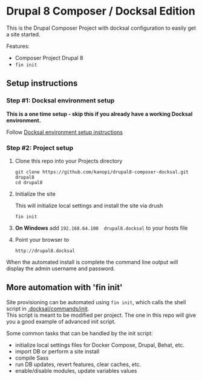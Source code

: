 # Drupal 8 Composer / Docksal Edition

This is the Drupal Composer Project with docksal configuration to easily get a site started.

Features:

- Composer Project Drupal 8
- `fin init`

## Setup instructions

### Step #1: Docksal environment setup

**This is a one time setup - skip this if you already have a working Docksal environment.**  

Follow [Docksal environment setup instructions](http://docksal.readthedocs.io/en/master/getting-started/env-setup)

### Step #2: Project setup

1. Clone this repo into your Projects directory

    ```
    git clone https://github.com/kanopi/drupal8-composer-docksal.git drupal8
    cd drupal8
    ```

2. Initialize the site

    This will initialize local settings and install the site via drush

    ```
    fin init
    ```

3. **On Windows** add `192.168.64.100  drupal8.docksal` to your hosts file

4. Point your browser to

    ```
    http://drupal8.docksal
    ```

When the automated install is complete the command line output will display the admin username and password.

## More automation with 'fin init'

Site provisioning can be automated using `fin init`, which calls the shell script in [.docksal/commands/init](.docksal/commands/init).  
This script is meant to be modified per project. The one in this repo will give you a good example of advanced init script.

Some common tasks that can be handled by the init script:

- initialize local settings files for Docker Compose, Drupal, Behat, etc.
- import DB or perform a site install
- compile Sass
- run DB updates, revert features, clear caches, etc.
- enable/disable modules, update variables values

